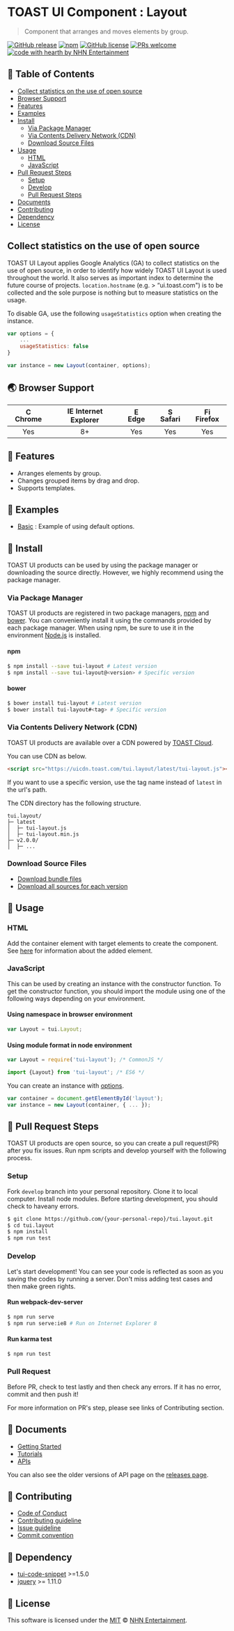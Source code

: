 # TOAST UI Component : Layout
> Component that arranges and moves elements by group.

[![GitHub release](https://img.shields.io/github/release/nhnent/tui.layout.svg)](https://github.com/nhnent/tui.layout/releases/latest)
[![npm](https://img.shields.io/npm/v/tui-layout.svg)](https://www.npmjs.com/package/tui-layout)
[![GitHub license](https://img.shields.io/github/license/nhnent/tui.layout.svg)](https://github.com/nhnent/tui.layout/blob/production/LICENSE)
[![PRs welcome](https://img.shields.io/badge/PRs-welcome-ff69b4.svg)](https://github.com/nhnent/tui.project-name/labels/help%20wanted)
[![code with hearth by NHN Entertainment](https://img.shields.io/badge/%3C%2F%3E%20with%20%E2%99%A5%20by-NHN%20Entertainment-ff1414.svg)](https://github.com/nhnent)


## 🚩 Table of Contents
* [Collect statistics on the use of open source](#Collect-statistics-on-the-use-of-open-source)
* [Browser Support](#-browser-support)
* [Features](#-features)
* [Examples](#-examples)
* [Install](#-install)
    * [Via Package Manager](#via-package-manager)
    * [Via Contents Delivery Network (CDN)](#via-contents-delivery-network-cdn)
    * [Download Source Files](#download-source-files)
* [Usage](#-usage)
    * [HTML](#html)
    * [JavaScript](#javascript)
* [Pull Request Steps](#-pull-request-steps)
    * [Setup](#setup)
    * [Develop](#develop)
    * [Pull Request Steps](#pull-request)
* [Documents](#-documents)
* [Contributing](#-contributing)
* [Dependency](#-dependency)
* [License](#-license)

## Collect statistics on the use of open source

TOAST UI Layout applies Google Analytics (GA) to collect statistics on the use of open source, in order to identify how widely TOAST UI Layout is used throughout the world.
It also serves as important index to determine the future course of projects.
`location.hostname` (e.g. > “ui.toast.com") is to be collected and the sole purpose is nothing but to measure statistics on the usage.

To disable GA, use the following `usageStatistics` option when creating the instance.

```js
var options = {
    ...
    usageStatistics: false
}

var instance = new Layout(container, options);
```

## 🌏 Browser Support
| <img src="https://user-images.githubusercontent.com/1215767/34348387-a2e64588-ea4d-11e7-8267-a43365103afe.png" alt="Chrome" width="16px" height="16px" /> Chrome | <img src="https://user-images.githubusercontent.com/1215767/34348590-250b3ca2-ea4f-11e7-9efb-da953359321f.png" alt="IE" width="16px" height="16px" /> Internet Explorer | <img src="https://user-images.githubusercontent.com/1215767/34348380-93e77ae8-ea4d-11e7-8696-9a989ddbbbf5.png" alt="Edge" width="16px" height="16px" /> Edge | <img src="https://user-images.githubusercontent.com/1215767/34348394-a981f892-ea4d-11e7-9156-d128d58386b9.png" alt="Safari" width="16px" height="16px" /> Safari | <img src="https://user-images.githubusercontent.com/1215767/34348383-9e7ed492-ea4d-11e7-910c-03b39d52f496.png" alt="Firefox" width="16px" height="16px" /> Firefox |
| :---------: | :---------: | :---------: | :---------: | :---------: |
| Yes | 8+ | Yes | Yes | Yes |

## 🎨 Features
* Arranges elements by group.
* Changes grouped items by drag and drop.
* Supports templates.


## 🐾 Examples
* [Basic](https://nhnent.github.io/tui.layout/latest/tutorial-example01-basic.html) : Example of using default options.


## 💾 Install

TOAST UI products can be used by using the package manager or downloading the source directly.
However, we highly recommend using the package manager.

### Via Package Manager

TOAST UI products are registered in two package managers, [npm](https://www.npmjs.com/) and [bower](https://bower.io/).
You can conveniently install it using the commands provided by each package manager.
When using npm, be sure to use it in the environment [Node.js](https://nodejs.org/ko/) is installed.

#### npm

``` sh
$ npm install --save tui-layout # Latest version
$ npm install --save tui-layout@<version> # Specific version
```

#### bower

``` sh
$ bower install tui-layout # Latest version
$ bower install tui-layout#<tag> # Specific version
```

### Via Contents Delivery Network (CDN)
TOAST UI products are available over a CDN powered by [TOAST Cloud](https://www.toast.com).

You can use CDN as below.

```html
<script src="https://uicdn.toast.com/tui.layout/latest/tui-layout.js"></script>
```

If you want to use a specific version, use the tag name instead of `latest` in the url's path.

The CDN directory has the following structure.

```
tui.layout/
├─ latest
│  ├─ tui-layout.js
│  ├─ tui-layout.min.js
├─ v2.0.0/
│  ├─ ...
```


### Download Source Files
* [Download bundle files](https://github.com/nhnent/tui.layout/tree/production/dist)
* [Download all sources for each version](https://github.com/nhnent/tui.layout/releases)




## 🔨 Usage

### HTML

Add the container element with target elements to create the component.
See [here](https://nhnent.github.io/tui.layout/latest/tutorial-example01-basic.html#) for information about the added element.

### JavaScript

This can be used by creating an instance with the constructor function.
To get the constructor function, you should import the module using one of the following ways depending on your environment.

#### Using namespace in browser environment
``` javascript
var Layout = tui.Layout;
```

#### Using module format in node environment
``` javascript
var Layout = require('tui-layout'); /* CommonJS */
```

``` javascript
import {Layout} from 'tui-layout'; /* ES6 */
```

You can create an instance with [options](https://nhnent.github.io/tui.layout/latest/Layout.html).

``` javascript
var container = document.getElementById('layout');
var instance = new Layout(container, { ... });
```


## 🔧 Pull Request Steps

TOAST UI products are open source, so you can create a pull request(PR) after you fix issues.
Run npm scripts and develop yourself with the following process.

### Setup

Fork `develop` branch into your personal repository.
Clone it to local computer. Install node modules.
Before starting development, you should check to haveany errors.

``` sh
$ git clone https://github.com/{your-personal-repo}/tui.layout.git
$ cd tui.layout
$ npm install
$ npm run test
```

### Develop

Let's start development!
You can see your code is reflected as soon as you saving the codes by running a server.
Don't miss adding test cases and then make green rights.

#### Run webpack-dev-server

``` sh
$ npm run serve
$ npm run serve:ie8 # Run on Internet Explorer 8
```

#### Run karma test

``` sh
$ npm run test
```

### Pull Request

Before PR, check to test lastly and then check any errors.
If it has no error, commit and then push it!

For more information on PR's step, please see links of Contributing section.


## 📙 Documents
* [Getting Started](https://github.com/nhnent/tui.layout/blob/production/docs/getting-started.md)
* [Tutorials](https://github.com/nhnent/tui.layout/tree/production/docs)
* [APIs](https://nhnent.github.io/tui.layout/latest)

You can also see the older versions of API page on the [releases page](https://github.com/nhnent/tui.layout/releases).


## 💬 Contributing
* [Code of Conduct](https://github.com/nhnent/tui.layout/blob/production/CODE_OF_CONDUCT.md)
* [Contributing guideline](https://github.com/nhnent/tui.layout/blob/production/CONTRIBUTING.md)
* [Issue guideline](https://github.com/nhnent/tui.layout/blob/production/docs/ISSUE_TEMPLATE.md)
* [Commit convention](https://github.com/nhnent/tui.layout/blob/production/docs/COMMIT_MESSAGE_CONVENTION.md)


## 🔩 Dependency
* [tui-code-snippet](https://github.com/nhnent/tui.code-snippet) >=1.5.0
* [jquery](https://jquery.com/) >= 1.11.0


## 📜 License

This software is licensed under the [MIT](https://github.com/nhnent/tui.layout/blob/production/LICENSE) © [NHN Entertainment](https://github.com/nhnent).
